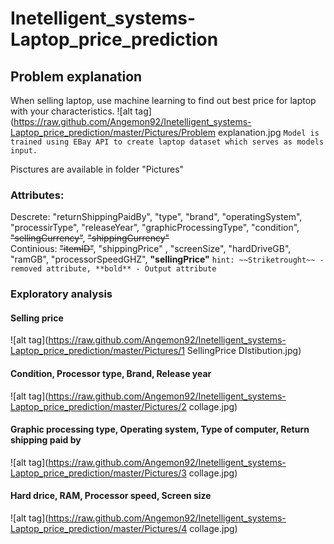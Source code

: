# Inetelligent_systems-Laptop_price_prediction

## Problem explanation
When selling laptop, use machine learning to find out best price for laptop with your characteristics.
![alt tag](https://raw.github.com/Angemon92/Inetelligent_systems-Laptop_price_prediction/master/Pictures/Problem explanation.jpg
`Model is trained using EBay API to create laptop dataset which serves as models input.`

Pisctures are available in folder "Pictures"

### Attributes:   
Descrete: "returnShippingPaidBy", "type", "brand", "operatingSystem", "processirType", "releaseYear", "graphicProcessingType", "condition", ~~"sellingCurrency"~~, ~~"shippingCurrency"~~      
Continious: ~~"itemID"~~, "shippingPrice" , "screenSize", "hardDriveGB", "ramGB", "processorSpeedGHZ", **"sellingPrice"** 
`hint: ~~Striketrought~~ - removed attribute, **bold** - Output attribute`


### Exploratory analysis
#### Selling price
![alt tag](https://raw.github.com/Angemon92/Inetelligent_systems-Laptop_price_prediction/master/Pictures/1 SellingPrice DIstibution.jpg)
   
#### Condition, Processor type, Brand, Release year
![alt tag](https://raw.github.com/Angemon92/Inetelligent_systems-Laptop_price_prediction/master/Pictures/2 collage.jpg)
#### Graphic processing type, Operating system, Type of computer, Return shipping paid by
![alt tag](https://raw.github.com/Angemon92/Inetelligent_systems-Laptop_price_prediction/master/Pictures/3 collage.jpg)
   
#### Hard drice, RAM, Processor speed, Screen size
![alt tag](https://raw.github.com/Angemon92/Inetelligent_systems-Laptop_price_prediction/master/Pictures/4 collage.jpg)
